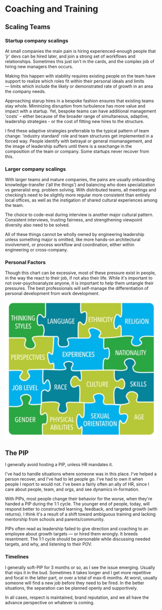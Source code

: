 # Coaching and Training

## Scaling Teams

### Startup company scalings

At small companies the main pain is hiring experienced-enough people that ‘jr’ devs can be hired later, and join a strong set of workflows and relationships.  Sometimes this just isn't in the cards, and the complex job of hiring new managers then occurs. 

Making this happen with stability requires existing people on the team have support to realize which roles fit within their personal ideals and limits — limits which include the likely or demonstrated rate of growth in an area the company needs. 

Approaching starup hires in a bespoke fashion ensures that existing teams stay whole.  Miminizing disruption from turbulence has more value and impact with a startup. Yet, bespoke teams can have additional management 'costs' – either because of the broader range of simultaneous, adaptive, leadership strategies - or the cost of fitting new hires to the structure.  

I find these adaptive strategies preferrable to the typical pattern of team change: 'industry standard' role and team structures get implemented in a forced way.  People identify with betrayal or general mismanagement, and the image of leadership suffers until there is a seachange in the composition of the team or company.  Some startups never recover from this. 

### Larger company scalings

With larger teams and mature companies, the pains are usually onboarding knowledge-transfer (‘all the things’) and balancing who does specialization vs generalist eng. problem solving.  With distributed teams,  all meetings and checking’s need to be slightly more regular more consistent than entirely local offices,  as well as the instigation of shared cultural experiences among the team.

The choice to code-eval during interview is another major cultural pattern.  Consistent interviews, trusting fairness, and strengthening viewpoint diversity also need to be solved.

All of these things cannot be wholly owned by engineering leadership unless  something major is omitted, like more hands-on architectural involvement, or process workflow and coordination, either within engineering or cross-company.  


### Personal Factors


Though this chart can be excessive, most of these pressure exist in people, in the way the react to their job, if not also their life.  While it's important to not over-psychoanalyze anyone, it is important to help them untangle their pressures.  The best professionals will self-manage the differentiation of personal development from work development.

![](assets/career-growth-dimensions.jpg)


## The PIP

I generally avoid hosting a PIP, unless HR mandates it.  

I've had to handle situations where someone was in this place.  I've helped a person recover, and I've had to let people go.  I've had to own it when people I report to would not.  I've been a fairly often an ally of HR, since I care about people, team, and orgs, and see dynamics in-formation.

With PIPs, most people change their behavior for the worse, when they're handed a PIP during the 1:1 cycle.  The younger end of people, today, will respond better to constructed learning, feedback, and targeted growth (with returns). I think it's a result of a shift toward ambiguous training and lacking mentorship from schools and parents/community.  

PIPs often read as leadership failed to give direction and coaching to an employee about growth targets — or hired them wrongly. It breeds resentment. The 1:1 cycle should be personable while discussing needed targets, and why, and listening to their POV.  

### Timelines

I generally soft-PIP for 3 months or so, as I see the issue emerging.  Usually that nips it in the bud.  Sometimes it takes longer and I get more repetitive and focal in the latter part, or over a total of max-6 months.  At worst, usually someone will find a new job before they need to be fired.  In the better situations, the separation can be planned openly and supportively. 

In all cases, respect is maintained, brand reputation, and we all have the advance perspective on whatever is coming. 
